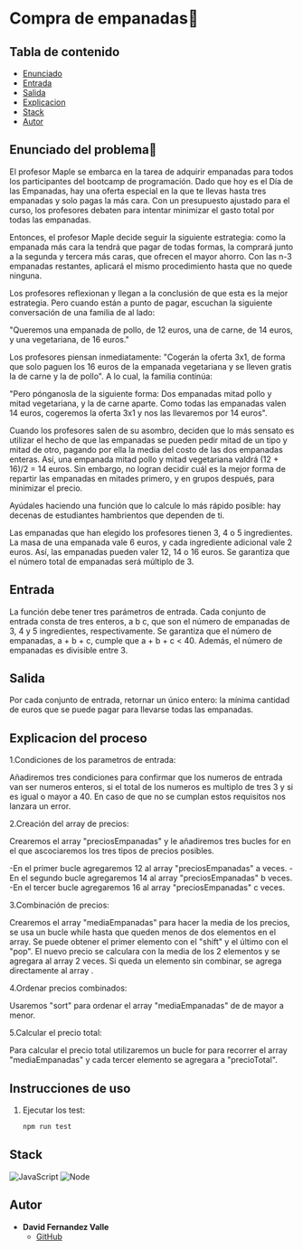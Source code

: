 # Compra de empanadas🥟

## Tabla de contenido

- [Enunciado](#enunciado-del-problema)
- [Entrada](#entrada)
- [Salida](#salida)
- [Explicacion](#explicacion-del-proceso)
- [Stack](#stack)
- [Autor](#autor)

## Enunciado del problema🧾

El profesor Maple se embarca en la tarea de adquirir empanadas para todos los participantes del bootcamp de programación. Dado que hoy es el Día de las Empanadas,  hay una oferta especial en la que te llevas hasta tres empanadas y solo pagas la más cara. Con un presupuesto ajustado para el curso, los profesores debaten para intentar minimizar el gasto total por todas las empanadas.

Entonces, el profesor Maple decide seguir la siguiente estrategia: como la empanada más cara la tendrá que pagar de todas formas, la comprará junto a la segunda y tercera más caras, que ofrecen el mayor ahorro. Con las n-3 empanadas restantes, aplicará el mismo procedimiento hasta que no quede ninguna.

Los profesores reflexionan y llegan a la conclusión de que esta es la mejor estrategia. Pero cuando están a punto de pagar, escuchan la siguiente conversación de una familia de al lado:

"Queremos una empanada de pollo, de 12 euros, una de carne, de 14 euros, y una vegetariana, de 16 euros."

Los profesores piensan inmediatamente: "Cogerán la oferta 3x1, de forma que solo paguen los 16 euros de la empanada vegetariana y se lleven gratis la de carne y la de pollo". A lo cual, la familia continúa:

"Pero pónganosla de la siguiente forma: Dos empanadas mitad pollo y mitad vegetariana, y la de carne aparte. Como todas las empanadas valen 14 euros, cogeremos la oferta 3x1 y nos las llevaremos por 14 euros".

Cuando los profesores salen de su asombro, deciden que lo más sensato es utilizar el hecho de que las empanadas se pueden pedir mitad de un tipo y mitad de otro, pagando por ella la media del costo de las dos empanadas enteras. Así, una empanada mitad pollo y mitad vegetariana valdrá (12 + 16)/2 = 14 euros. Sin embargo, no logran decidir cuál es la mejor forma de repartir las empanadas en mitades primero, y en grupos después, para minimizar el precio.

Ayúdales haciendo una función que lo calcule lo más rápido posible: hay decenas de estudiantes hambrientos que dependen de ti.

Las empanadas que han elegido los profesores tienen 3, 4 o 5 ingredientes. La masa de una empanada vale 6 euros, y cada ingrediente adicional vale 2 euros. Así, las empanadas pueden valer 12, 14 o 16 euros. Se garantiza que el número total de empanadas será múltiplo de 3.

## Entrada

La función debe tener tres parámetros de entrada. Cada conjunto de entrada consta de tres enteros, a b c, que son el número de empanadas de 3, 4 y 5 ingredientes, respectivamente. Se garantiza que el número de empanadas, a + b + c, cumple que a + b + c < 40. Además, el número de empanadas es divisible entre 3.

## Salida

Por cada conjunto de entrada, retornar un único entero: la mínima cantidad de euros que se puede pagar para llevarse todas las empanadas.

## Explicacion del proceso

1.Condiciones de los parametros de entrada:

Añadiremos tres condiciones para confirmar que los numeros de entrada van ser numeros enteros, si el total de los numeros es multiplo de tres 3 y si es igual o mayor a 40. En caso de que no se cumplan estos requisitos nos lanzara un error.

2.Creación del array de precios:

Crearemos el array "preciosEmpanadas" y le añadiremos tres bucles for en el que ascociaremos los tres tipos de precios posibles.

-En el primer bucle agregaremos 12 al array "preciosEmpanadas" a veces.
-En el segundo bucle agregaremos 14 al array "preciosEmpanadas" b veces.
-En el tercer bucle agregaremos 16 al array "preciosEmpanadas" c veces.

3.Combinación de precios:

Crearemos el array "mediaEmpanadas" para hacer la media de los precios, se usa un bucle while hasta que queden menos de dos elementos en el array. Se puede obtener el primer elemento con el "shift" y el último con el "pop". El nuevo precio se calculara con la media de los 2 elementos y se agregara al array 2 veces. Si queda un elemento sin combinar, se agrega directamente al array .

4.Ordenar precios combinados:

Usaremos "sort" para ordenar el array "mediaEmpanadas" de de mayor a menor.


5.Calcular el precio total:

Para calcular el precio total utilizaremos un bucle for para recorrer el array "mediaEmpanadas" y cada tercer elemento se agregara a "precioTotal".

## Instrucciones de uso

1. Ejecutar los test:
    ```bash
    npm run test
    ```


## Stack

![JavaScript](https://img.shields.io/badge/JavaScript-323330?style=for-the-badge&logo=javascript&logoColor=F7DF1E) ![Node](https://img.shields.io/badge/Node.js-43853D?style=for-the-badge&logo=node.js&logoColor=white) 


## Autor

- **David Fernandez Valle**
  - [GitHub](https://github.com/Davfernandezz)

